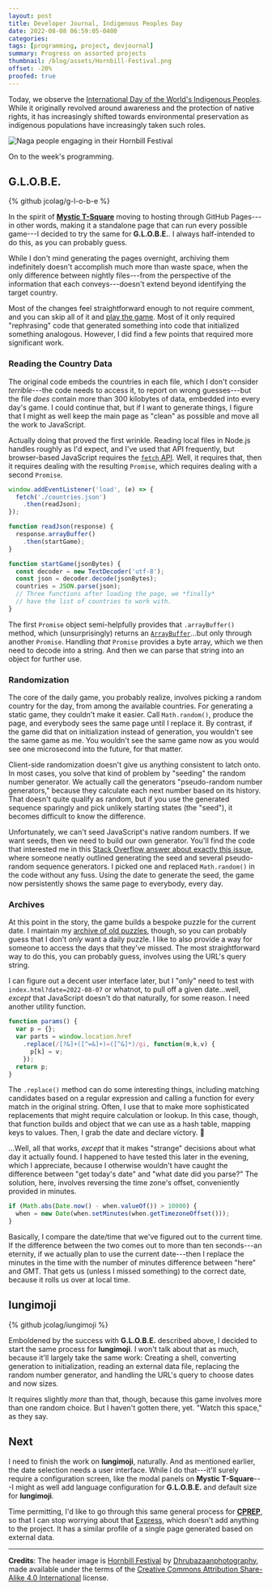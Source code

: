 ```yaml
---
layout: post
title: Developer Journal, Indigenous Peoples Day
date: 2022-08-08 06:59:05-0400
categories:
tags: [programming, project, devjournal]
summary: Progress on assorted projects
thumbnail: /blog/assets/Hornbill-Festival.png
offset: -20%
proofed: true
---
```


Today, we observe the [International Day of the World's Indigenous Peoples](https://en.wikipedia.org/wiki/International_Day_of_the_World%27s_Indigenous_Peoples).  While it originally revolved around awareness and the protection of native rights, it has increasingly shifted towards environmental preservation as indigenous populations have increasingly taken such roles.

![Naga people engaging in their Hornbill Festival](/blog/assets/Hornbill-Festival.png "")

On to the week's programming.

## G.L.O.B.E.

{% github jcolag/g-l-o-b-e %}

In the spirit of [**Mystic T-Square**](https://jcolag.github.io/mystic-t-square/) moving to hosting through GitHub Pages---in other words, making it a standalone page that can run every possible game---I decided to try the same for **G.L.O.B.E.**.  I always half-intended to do this, as you can probably guess.

While I don't mind generating the pages overnight, archiving them indefinitely doesn't accomplish much more than waste space, when the only difference between nightly files---from the perspective of the information that each conveys---doesn't extend beyond identifying the target country.

Most of the changes feel straightforward enough to not require comment, and you can skip all of it and [play the game](https://jcolag.github.io/g-l-o-b-e).  Most of it only required "rephrasing" code that generated something into code that initialized something analogous.  However, I did find a few points that required more significant work.

### Reading the Country Data

The original code embeds the countries in each file, which I don't consider *terrible*---the code needs to access it, to report on wrong guesses---but the file *does* contain more than 300 kilobytes of data, embedded into every day's game.  I could continue that, but if I want to generate things, I figure that I might as well keep the main page as "clean" as possible and move all the work to JavaScript.

Actually doing that proved the first wrinkle.  Reading local files in Node.js handles roughly as I'd expect, and I've used that API frequently, but browser-based JavaScript requires the [`fetch` API](https://developer.mozilla.org/en-US/docs/Web/API/Fetch_API).  Well, it requires that, then it requires dealing with the resulting `Promise`, which requires dealing with a second `Promise`.

```JavaScript
window.addEventListener('load', (e) => {
  fetch('./countries.json')
    .then(readJson);
});

function readJson(response) {
  response.arrayBuffer()
    .then(startGame);
}

function startGame(jsonBytes) {
  const decoder = new TextDecoder('utf-8');
  const json = decoder.decode(jsonBytes);
  countries = JSON.parse(json);
  // Three functions after loading the page, we *finally*
  // have the list of countries to work with.
}
```

The first `Promise` object semi-helpfully provides that `.arrayBuffer()` method, which (unsurprisingly) returns an [`ArrayBuffer`](https://developer.mozilla.org/en-US/docs/Web/JavaScript/Reference/Global_Objects/ArrayBuffer)...but only through another `Promise`.  Handling *that* `Promise` provides a byte array, which we then need to decode into a string.  And then we can parse that string into an object for further use.

### Randomization

The core of the daily game, you probably realize, involves picking a random country for the day, from among the available countries.  For generating a static game, they couldn't make it easier.  Call `Math.random()`, produce the page, and everybody sees the same page until I replace it.  By contrast, if the game did that on initialization instead of generation, you wouldn't see the same game as me.  You wouldn't see the same game now as you would see one microsecond into the future, for that matter.

Client-side randomization doesn't give us anything consistent to latch onto.  In most cases, you solve that kind of problem by "seeding" the random number generator.  We actually call the generators "pseudo-random number generators," because they calculate each next number based on its history.  That doesn't quite qualify as random, but if you use the generated sequence sparingly and pick unlikely starting states (the "seed"), it becomes difficult to know the difference.

Unfortunately, we can't seed JavaScript's native random numbers.  If we want seeds, then we need to build our own generator.  You'll find the code that interested me in this [Stack Overflow answer about exactly this issue](https://stackoverflow.com/a/47593316/3438854), where someone neatly outlined generating the seed and several pseudo-random sequence generators.  I picked one and replaced `Math.random()` in the code without any fuss.  Using the date to generate the seed, the game now persistently shows the same page to everybody, every day.

### Archives

At this point in the story, the game builds a bespoke puzzle for the current date.  I maintain my [archive of old puzzles](/globe/archive.html), though, so you can probably guess that I don't *only* want a daily puzzle.  I like to also provide a way for someone to access the days that they've missed.  The most straightforward way to do this, you can probably guess, involves using the URL's query string.

I can figure out a decent user interface later, but I "only" need to test with `index.html?date=2022-08-07` or whatnot, to pull off a given date...well, *except* that JavaScript doesn't do that naturally, for some reason.  I need another utility function.

```JavaScript
function params() {
  var p = {};
  var parts = window.location.href
    .replace(/[?&]+([^=&]+)=([^&]*)/gi, function(m,k,v) {
      p[k] = v;
    });
  return p;
}
```

The `.replace()` method can do some interesting things, including matching candidates based on a regular expression and calling a function for every match in the original string.  Often, I use that to make more sophisticated replacements that might require calculation or lookup.  In this case, though, that function builds and object that we can use as a hash table, mapping keys to values.  Then, I grab the date and declare victory. 🍾

...Well, all that works, *except* that it makes "strange" decisions about what day it actually found.  I happened to have tested this later in the evening, which I appreciate, because I otherwise wouldn't have caught the difference between "get today's date" and "what date did you parse?"  The solution, here, involves reversing the time zone's offset, conveniently provided in minutes.

```JavaScript
if (Math.abs(Date.now() - when.valueOf()) > 10000) {
  when = new Date(when.setMinutes(when.getTimezoneOffset()));
}
```

Basically, I compare the date/time that we've figured out to the current time.  If the difference between the two comes out to more than ten seconds---an eternity, if we actually plan to use the current date---then I replace the minutes in the time with the number of minutes difference between "here" and GMT.  That gets us (unless I missed something) to the correct date, because it rolls us over at local time.

## Iungimoji

{% github jcolag/iungimoji %}

Emboldened by the success with **G.L.O.B.E.** described above, I decided to start the same process for **Iungimoji**.  I won't talk about that as much, because it'll largely take the same work:  Creating a shell, converting generation to initialization, reading an external data file, replacing the random number generator, and handling the URL's query to choose dates and now sizes.

It requires slightly *more* than that, though, because this game involves more than one random choice.  But I haven't gotten there, yet.  "Watch this space," as they say.

## Next

I need to finish the work on **Iungimoji**, naturally.  And as mentioned earlier, the date selection needs a user interface.  While I do that---it'll surely require a configuration screen, like the modal panels on **Mystic T-Square**---I might as well add language configuration for **G.L.O.B.E.** and default size for **Iungimoji**.

Time permitting, I'd like to go through this same general process for [**CPREP**](https://github.com/jcolag/background-generator), so that I can stop worrying about that [Express](https://expressjs.com/), which doesn't add anything to the project.  It has a similar profile of a single page generated based on external data.

* * *

**Credits**:  The header image is [Hornbill Festival](https://commons.wikimedia.org/wiki/File:Hornbill_Festival.jpg) by [Dhrubazaanphotography](https://commons.wikimedia.org/w/index.php?title=User:Dhrubazaanphotography&action=edit&redlink=1), made available under the terms of the [Creative Commons Attribution Share-Alike 4.0 International](https://creativecommons.org/licenses/by-sa/4.0/deed.en) license.
